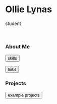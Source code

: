 
# Ollie Lynas
student

<br>

### About Me
<button id = "md_files/about me/skills.md" class="link" onclick = "load_md(this.id);">skills</button>

<button id = "md_files/about me/links.md" class="link" onclick = "load_md(this.id);">links</button>

### Projects
<button id = "md_files/portfolio/index.md" class="link" onclick = "load_md(this.id);">example projects</button>
